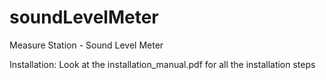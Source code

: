 soundLevelMeter
===============

Measure Station - Sound Level Meter

Installation:
Look at the installation_manual.pdf for all the installation steps